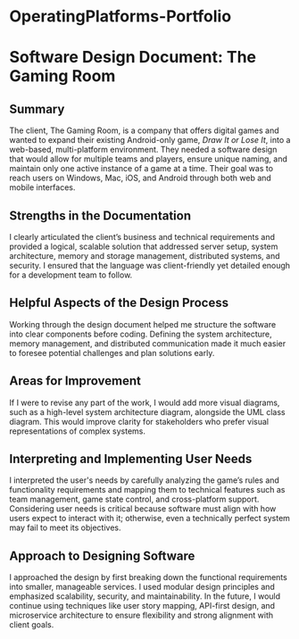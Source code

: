 # OperatingPlatforms-Portfolio
# Software Design Document: The Gaming Room

## Summary
The client, The Gaming Room, is a company that offers digital games and wanted to expand their existing Android-only game, *Draw It or Lose It*, into a web-based, multi-platform environment. They needed a software design that would allow for multiple teams and players, ensure unique naming, and maintain only one active instance of a game at a time. Their goal was to reach users on Windows, Mac, iOS, and Android through both web and mobile interfaces.

## Strengths in the Documentation
I clearly articulated the client’s business and technical requirements and provided a logical, scalable solution that addressed server setup, system architecture, memory and storage management, distributed systems, and security. I ensured that the language was client-friendly yet detailed enough for a development team to follow.

## Helpful Aspects of the Design Process
Working through the design document helped me structure the software into clear components before coding. Defining the system architecture, memory management, and distributed communication made it much easier to foresee potential challenges and plan solutions early.

## Areas for Improvement
If I were to revise any part of the work, I would add more visual diagrams, such as a high-level system architecture diagram, alongside the UML class diagram. This would improve clarity for stakeholders who prefer visual representations of complex systems.

## Interpreting and Implementing User Needs
I interpreted the user's needs by carefully analyzing the game’s rules and functionality requirements and mapping them to technical features such as team management, game state control, and cross-platform support. Considering user needs is critical because software must align with how users expect to interact with it; otherwise, even a technically perfect system may fail to meet its objectives.

## Approach to Designing Software
I approached the design by first breaking down the functional requirements into smaller, manageable services. I used modular design principles and emphasized scalability, security, and maintainability. In the future, I would continue using techniques like user story mapping, API-first design, and microservice architecture to ensure flexibility and strong alignment with client goals.
